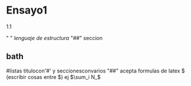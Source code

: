 # Ensayo1
1.1

" " _lenguaje de estructura_
"##" seccion
## bath
#listas
titulocon'#' y seccionesconvarios "##"
acepta formulas de latex $ (escribir cosas entre $)
ej $\sum_i N_\$
